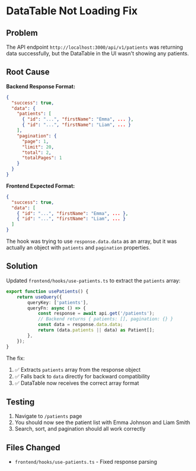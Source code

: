 # DataTable Not Loading Fix

## Problem
The API endpoint `http://localhost:3000/api/v1/patients` was returning data successfully, but the DataTable in the UI wasn't showing any patients.

## Root Cause
**Backend Response Format:**
```json
{
  "success": true,
  "data": {
    "patients": [
      { "id": "...", "firstName": "Emma", ... },
      { "id": "...", "firstName": "Liam", ... }
    ],
    "pagination": {
      "page": 1,
      "limit": 20,
      "total": 2,
      "totalPages": 1
    }
  }
}
```

**Frontend Expected Format:**
```json
{
  "success": true,
  "data": [
    { "id": "...", "firstName": "Emma", ... },
    { "id": "...", "firstName": "Liam", ... }
  ]
}
```

The hook was trying to use `response.data.data` as an array, but it was actually an object with `patients` and `pagination` properties.

## Solution
Updated `frontend/hooks/use-patients.ts` to extract the `patients` array:

```typescript
export function usePatients() {
    return useQuery({
        queryKey: ['patients'],
        queryFn: async () => {
            const response = await api.get('/patients');
            // Backend returns { patients: [], pagination: {} }
            const data = response.data.data;
            return (data.patients || data) as Patient[];
        },
    });
}
```

The fix:
1. ✅ Extracts `patients` array from the response object
2. ✅ Falls back to `data` directly for backward compatibility
3. ✅ DataTable now receives the correct array format

## Testing
1. Navigate to `/patients` page
2. You should now see the patient list with Emma Johnson and Liam Smith
3. Search, sort, and pagination should all work correctly

## Files Changed
- `frontend/hooks/use-patients.ts` - Fixed response parsing
